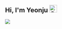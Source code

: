 ## Hi, I'm Yeonju <img src="https://raw.githubusercontent.com/Tarikul-Islam-Anik/Animated-Fluent-Emojis/master/Emojis/Smilies/Grey%20Heart.png" alt="Grey Heart" width="25" height="25" />

<a href="mailto:yjj0287@gmail.com"><img src="https://img.shields.io/badge/Gmail-494E50?style=flat&logo=Mail.Ru&logoColor=FFFFFF"/></a>



